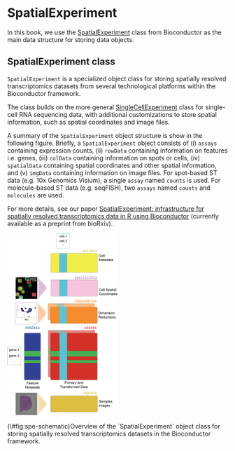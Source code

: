 # SpatialExperiment

In this book, we use the [SpatialExperiment](https://bioconductor.org/packages/SpatialExperiment) class from Bioconductor as the main data structure for storing data objects.


## SpatialExperiment class

`SpatialExperiment` is a specialized object class for storing spatially resolved transcriptomics datasets from several technological platforms within the Bioconductor framework.

The class builds on the more general [SingleCellExperiment](https://bioconductor.org/packages/SingleCellExperiment) class for single-cell RNA sequencing data, with additional customizations to store spatial information, such as spatial coordinates and image files.

A summary of the `SpatialExperiment` object structure is show in the following figure. Briefly, a `SpatialExperiment` object consists of (i) `assays` containing expression counts, (ii) `rowData` containing information on features i.e. genes, (iii) `colData` containing information on spots or cells, (iv) `spatialData` containing spatial coordinates and other spatial information, and (v) `imgData` containing information on image files. For spot-based ST data (e.g. 10x Genomics Visium), a single `assay` named `counts` is used. For molecule-based ST data (e.g. seqFISH), two `assays` named `counts` and `molecules` are used.

For more details, see our paper [SpatialExperiment: infrastructure for spatially resolved transcriptomics data in R using Bioconductor](https://www.biorxiv.org/content/10.1101/2021.01.27.428431v1) (currently available as a preprint from bioRxiv).


<div class="figure">
<img src="images/SpatialExperiment.png" alt="Overview of the `SpatialExperiment` object class for storing spatially resolved transcriptomics datasets in the Bioconductor framework." width="50%" />
<p class="caption">(\#fig:spe-schematic)Overview of the `SpatialExperiment` object class for storing spatially resolved transcriptomics datasets in the Bioconductor framework.</p>
</div>


